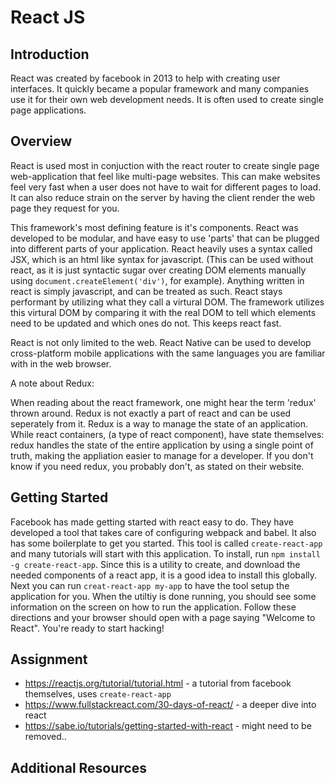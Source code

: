 # React JS

## Introduction
React was created by facebook in 2013 to help with creating user interfaces. It quickly became a popular framework and many companies use it for their own web development needs. It is often used to create single page applications.

## Overview

React is used most in conjuction with the react router to create single page web-application that feel like multi-page websites. This can make websites feel very fast when a user does not have to wait for different pages to load. It can also reduce strain on the server by having the client render the web page they request for you. 

This framework's most defining feature is it's components. React was developed to be modular, and have easy to use 'parts' that can be plugged into different parts of your application. React heavily uses a syntax called JSX, which is an html like syntax for javascript. (This can be used without react, as it is just syntactic sugar over creating DOM elements manually using `document.createElement('div')`, for example). Anything written in react is simply javascript, and can be treated as such. React stays performant by utilizing what they call a virtural DOM. The framework utilizes this virtural DOM by comparing it with the real DOM to tell which elements need to be updated and which ones do not. This keeps react fast. 

React is not only limited to the web. React Native can be used to develop cross-platform mobile applications with the same languages you are familiar with in the web browser.

A note about Redux:

When reading about the react framework, one might hear the term 'redux' thrown around. Redux is not exactly a part of react and can be used seperately from it. Redux is a way to manage the state of an application. While react containers, (a type of react component), have state themselves: redux handles the state of the entire application by using a single point of truth, making the appliation easier to manage for a developer. If you don't know if you need redux, you probably don't, as stated on their website.

## Getting Started

Facebook has made getting started with react easy to do. They have developed a tool that takes care of configuring webpack and babel. It also has some boilerplate to get you started. This tool is called `create-react-app` and many tutorials will start with this application. To install, run `npm install -g create-react-app`. Since this is a utility to create, and download the needed components of a react app, it is a good idea to install this globally. Next you can run `creat-react-app my-app` to have the tool setup the application for you. When the utiltiy is done running, you should see some information on the screen on how to run the application. Follow these directions and your browser should open with a page saying "Welcome to React". You're ready to start hacking!

## Assignment
* https://reactjs.org/tutorial/tutorial.html - a tutorial from facebook themselves, uses `create-react-app`
* https://www.fullstackreact.com/30-days-of-react/ - a deeper dive into react
* https://sabe.io/tutorials/getting-started-with-react - might need to be removed..

## Additional Resources
